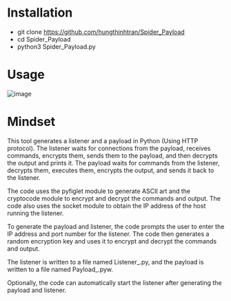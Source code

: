 # Installation
- git clone https://github.com/hungthinhtran/Spider_Payload
- cd Spider_Payload
- python3 Spider_Payload.py

# Usage
![image](https://user-images.githubusercontent.com/112708857/229701475-22b66b24-b246-4f0e-ac4e-306d65e6cffc.png)

# Mindset
This tool generates a listener and a payload in Python (Using HTTP protocol). The listener waits for connections from the payload, receives commands, encrypts them, sends them to the payload, and then decrypts the output and prints it. The payload waits for commands from the listener, decrypts them, executes them, encrypts the output, and sends it back to the listener.

The code uses the pyfiglet module to generate ASCII art and the cryptocode module to encrypt and decrypt the commands and output. The code also uses the socket module to obtain the IP address of the host running the listener.

To generate the payload and listener, the code prompts the user to enter the IP address and port number for the listener. The code then generates a random encryption key and uses it to encrypt and decrypt the commands and output.

The listener is written to a file named Listener_<random>.py, and the payload is written to a file named Payload_<random>.pyw.

Optionally, the code can automatically start the listener after generating the payload and listener.





